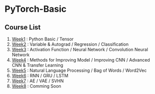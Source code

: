 # PyTorch-Basic

## Course List  
1. [Week1](week1) : Python Basic / Tensor
2. [Week2](week2) : Variable & Autograd / Regression / Classification
3. [Week3](week3) : Activation Function / Neural Network / Convolution Neural Network
4. [Week4](week4) : Methods for Improving Model / Improving CNN / Advanced CNN & Transfer Learning
5. [Week5](week5) : Natural Language Processing / Bag of Words / Word2Vec
6. [Week6](week6) : RNN / GRU / LSTM
7. [Week7](week7) : AE / VAE / SVHN
8. [Week8](week8) : Comming Soon
